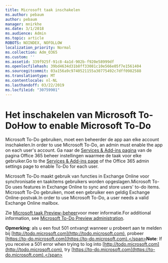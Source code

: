 ```yaml
---
title: Microsoft taak inschakelen
ms.author: pebaum
author: pebaum
manager: mnirkhe
ms.date: 3/1/2018
ms.audience: Admin
ms.topic: article
ROBOTS: NOINDEX, NOFOLLOW
localization_priority: Normal
ms.collection: Adm_O365
ms.custom: ''
ms.assetid: 339f925f-91c8-4a1d-902b-f920e58999df
ms.openlocfilehash: 39bd4634d31b8ff33081c10e566e05f7e1561404
ms.sourcegitcommit: 03a156a9c9740521155a30775492c7dff0982588
ms.translationtype: MT
ms.contentlocale: nl-NL
ms.lasthandoff: 03/22/2019
ms.locfileid: "30759901"
---
```

# <a name="how-to-enable-microsoft-to-do"></a><span data-ttu-id="17dd9-102">Het inschakelen van Microsoft To-Do</span><span class="sxs-lookup"><span data-stu-id="17dd9-102">How to enable Microsoft To-Do</span></span>

<span data-ttu-id="17dd9-103">Microsoft To-Do gebruiken, moet een beheerder de app aan elke account inschakelen.</span><span class="sxs-lookup"><span data-stu-id="17dd9-103">In order to use Microsoft To-Do, an admin must enable the app on each user's account.</span></span> <span data-ttu-id="17dd9-104">Ga naar de [Services &amp; Add-ins pagina](https://portal.office.com/adminportal/home#/Settings/ServicesAndAddIns) van de pagina Office 365 beheer instellingen waarmee de taak voor elke gebruiker.</span><span class="sxs-lookup"><span data-stu-id="17dd9-104">Go to the [Services &amp; Add-ins page](https://portal.office.com/adminportal/home#/Settings/ServicesAndAddIns) of the Office 365 admin settings page to enable To-Do for each user.</span></span> 
  
<span data-ttu-id="17dd9-105">Microsoft To-Do maakt gebruik van functies in Exchange Online voor synchronisatie en taakitems gebruikers worden opgeslagen.</span><span class="sxs-lookup"><span data-stu-id="17dd9-105">Microsoft To-Do uses features in Exchange Online to sync and store users' to-do items.</span></span> <span data-ttu-id="17dd9-106">Microsoft To-Do gebruiken, moet een gebruiker een geldig Exchange Online-postvak.</span><span class="sxs-lookup"><span data-stu-id="17dd9-106">In order to use Microsoft To-Do, a user needs a valid Exchange Online mailbox.</span></span>
  
<span data-ttu-id="17dd9-107">Zie [Microsoft taak Preview-beheer](https://support.office.com/article/490c1a8c-2333-4952-8125-841afadb9620.aspx)voor meer informatie.</span><span class="sxs-lookup"><span data-stu-id="17dd9-107">For additional information, see [Microsoft To-Do Preview administration](https://support.office.com/article/490c1a8c-2333-4952-8125-841afadb9620.aspx).</span></span>
  
 <span data-ttu-id="17dd9-108">**Opmerking**: als u een fout 501 ontvangt wanneer u probeert aan te melden bij [http://todo.microsoft.com](http://todo.microsoft.com), probeer [https://to-do.microsoft.com](https://to-do.microsoft.com).</span><span class="sxs-lookup"><span data-stu-id="17dd9-108">**Note**: If you receive a 501 error when trying to log into [http://todo.microsoft.com](http://todo.microsoft.com), try [https://to-do.microsoft.com](https://to-do.microsoft.com).</span></span>
  

